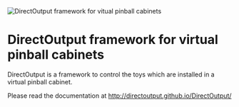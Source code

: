
<img src="http://directoutput.github.com/DirectOutput/DirectOutput_Small.png" alt="DirectOutput framework for vitual pinball cabinets"/>

DirectOutput framework for virtual pinball cabinets
===================================================

DirectOutput is a framework to control the toys which are installed in a virtual pinball cabinet.

Please read the documentation at http://directoutput.github.io/DirectOutput/
